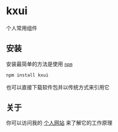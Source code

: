 # kxui

个人常用组件

## 安装

安装最简单的方法是使用 [`npm`][npm]

[npm]: https://www.npmjs.com/

```sh
npm install kxui
```

也可以直接下载软件包并以传统方式来引用它

## 关于

你可以访问我的 [个人网站](http://www.kxui.org/) 来了解它的工作原理